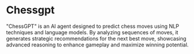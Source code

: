 # Chessgpt
"ChessGPT" is an AI agent designed to predict chess moves using NLP techniques and language models. By analyzing sequences of moves, it generates strategic recommendations for the next best move, showcasing advanced reasoning to enhance gameplay and maximize winning potential.
